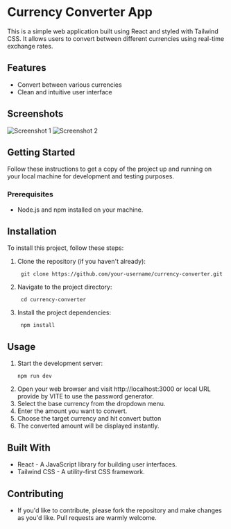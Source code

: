 # Currency Converter App

This is a simple web application built using React and styled with Tailwind CSS. It allows users to convert between different currencies using real-time exchange rates.

## Features

- Convert between various currencies
- Clean and intuitive user interface


## Screenshots

![Screenshot 1](/screenshots/screenshot1.png)
![Screenshot 2](/screenshots/screenshot2.png)

## Getting Started

Follow these instructions to get a copy of the project up and running on your local machine for development and testing purposes.

### Prerequisites

- Node.js and npm installed on your machine.

## Installation

To install this project, follow these steps:

1. Clone the repository (if you haven't already):
   ```shell
    git clone https://github.com/your-username/currency-converter.git
   ```
2. Navigate to the project directory:
   ```shell
    cd currency-converter
   ```
3. Install the project dependencies:
   ```shell
    npm install
   ```

## Usage

1. Start the development server:
   ```shell
   npm run dev
   ```
2. Open your web browser and visit http://localhost:3000 or local URL provide by VITE to use the password generator.
3. Select the base currency from the dropdown menu.
4. Enter the amount you want to convert.
5. Choose the target currency and hit convert button
6. The converted amount will be displayed instantly.



## Built With
- React - A JavaScript library for building user interfaces.
- Tailwind CSS - A utility-first CSS framework.


## Contributing
- If you'd like to contribute, please fork the repository and make changes as you'd like. Pull requests are warmly welcome.
